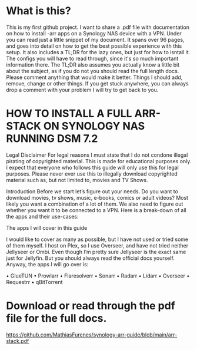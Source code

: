 # What is this?

This is my first github project. I want to share a .pdf file with documentation on how to install -arr apps on a Synology NAS device with a VPN.
Under you can read just a little snippet of my document. It spans over 96 pages, and goes into detail on how to get the best possible experience with this setup.
It also includes a TL;DR for the lazy ones, but just for how to isntall it. The configs you will have to read through, since it's so much important information there.
The TL;DR also assumes you actually know a little bit about the subject, as if you do not you should read the full length docs.
Please comment anything that would make it better. Things I should add, remove, change or other things. If you get stuck anywhere, you can always drop a comment with your problem I will try to get back to you.


# HOW TO INSTALL A FULL ARR-STACK ON SYNOLOGY NAS RUNNING DSM 7.2

Legal Disclaimer
For legal reasons I must state that I do not condone illegal pirating of copyrighted material. 
This is made for educational purposes only. I expect that everyone who follows this guide will only use this for legal purposes.
Please never ever use this to illegally download copyrighted material such as, but not limited to, movies and TV Shows.

Introduction
Before we start let’s figure out your needs. Do you want to download movies, tv shows, music, e-books, comics or adult videos? 
Most likely you want a combination of a lot of them. 
We also need to figure out whether you want it to be connected to a VPN. 
Here is a break-down of all the apps and their use-cases:

The apps I will cover in this guide

I would like to cover as many as possible, but I have not used or tried some of them myself. I host on Plex, so I use Overseer, and have not tried neither Jellyseer or Ombi. 
Even though I’m pretty sure Jellyseer is the exact same just for Jellyfin. But you should always read the official docs yourself. Anyway, the apps I will go over is:

•	GlueTUN
•	Prowlarr
•	Flaresolverr
•	Sonarr
•	Radarr
•	Lidarr
•	Overseer
•	Requestrr
•	qBitTorrent


# Download or read through the pdf file for the full docs.

https://github.com/MathiasFurenes/synology-arr-guide/blob/main/arr-stack.pdf
